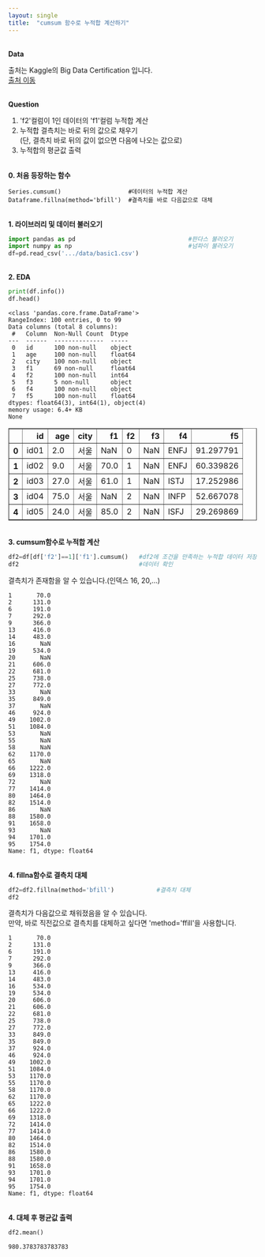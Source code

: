 ```yaml
---
layout: single
title:  "cumsum 함수로 누적합 계산하기"
---
```


<br/>**Data**<br/>

출처는 Kaggle의 Big Data Certification 입니다.<br/>
[출처 이동](https://www.kaggle.com/code/agileteam/py-t1-8-expected-questions/notebook)

<br/>**Question**<br/>

1. 'f2'컬럼이 1인 데이터의 'f1'컬럼 누적합 계산
2. 누적합 결측치는 바로 뒤의 값으로 채우기<br/>
   (단, 결측치 바로 뒤의 값이 없으면 다음에 나오는 값으로)
3. 누적합의 평균값 출력

<br/>**0. 처음 등장하는 함수**<br/>

    Series.cumsum()                   #데이터의 누적합 계산
    Dataframe.fillna(method='bfill')  #결측치를 바로 다음값으로 대체

<br/>**1. 라이브러리 및 데이터 불러오기**<br/>

```python
import pandas as pd                                #판다스 불러오기
import numpy as np                                 #넘파이 불러오기
df=pd.read_csv('.../data/basic1.csv')   
```

<br/>**2. EDA**<br/>

```python
print(df.info())
df.head()
```

    <class 'pandas.core.frame.DataFrame'>
    RangeIndex: 100 entries, 0 to 99
    Data columns (total 8 columns):
     #   Column  Non-Null Count  Dtype  
    ---  ------  --------------  -----  
     0   id      100 non-null    object 
     1   age     100 non-null    float64
     2   city    100 non-null    object 
     3   f1      69 non-null     float64
     4   f2      100 non-null    int64  
     5   f3      5 non-null      object 
     6   f4      100 non-null    object 
     7   f5      100 non-null    float64
    dtypes: float64(3), int64(1), object(4)
    memory usage: 6.4+ KB
    None
    



</style>
<table border="1" class="dataframe">
  <thead>
    <tr style="text-align: right;">
      <th></th>
      <th>id</th>
      <th>age</th>
      <th>city</th>
      <th>f1</th>
      <th>f2</th>
      <th>f3</th>
      <th>f4</th>
      <th>f5</th>
    </tr>
  </thead>
  <tbody>
    <tr>
      <th>0</th>
      <td>id01</td>
      <td>2.0</td>
      <td>서울</td>
      <td>NaN</td>
      <td>0</td>
      <td>NaN</td>
      <td>ENFJ</td>
      <td>91.297791</td>
    </tr>
    <tr>
      <th>1</th>
      <td>id02</td>
      <td>9.0</td>
      <td>서울</td>
      <td>70.0</td>
      <td>1</td>
      <td>NaN</td>
      <td>ENFJ</td>
      <td>60.339826</td>
    </tr>
    <tr>
      <th>2</th>
      <td>id03</td>
      <td>27.0</td>
      <td>서울</td>
      <td>61.0</td>
      <td>1</td>
      <td>NaN</td>
      <td>ISTJ</td>
      <td>17.252986</td>
    </tr>
    <tr>
      <th>3</th>
      <td>id04</td>
      <td>75.0</td>
      <td>서울</td>
      <td>NaN</td>
      <td>2</td>
      <td>NaN</td>
      <td>INFP</td>
      <td>52.667078</td>
    </tr>
    <tr>
      <th>4</th>
      <td>id05</td>
      <td>24.0</td>
      <td>서울</td>
      <td>85.0</td>
      <td>2</td>
      <td>NaN</td>
      <td>ISFJ</td>
      <td>29.269869</td>
    </tr>
  </tbody>
</table>
</div>


<br/>**3. cumsum함수로 누적합 계산**<br/>

```python
df2=df[df['f2']==1]['f1'].cumsum()   #df2에 조건을 만족하는 누적합 데이터 저장
df2                                  #데이터 확인   
```

결측치가 존재함을 알 수 있습니다.(인덱스 16, 20,...)<br/>


    1       70.0
    2      131.0
    6      191.0
    7      292.0
    9      366.0
    13     416.0
    14     483.0
    16       NaN
    19     534.0
    20       NaN
    21     606.0
    22     681.0
    25     738.0
    27     772.0
    33       NaN
    35     849.0
    37       NaN
    46     924.0
    49    1002.0
    51    1084.0
    53       NaN
    55       NaN
    58       NaN
    62    1170.0
    65       NaN
    66    1222.0
    69    1318.0
    72       NaN
    77    1414.0
    80    1464.0
    82    1514.0
    86       NaN
    88    1580.0
    91    1658.0
    93       NaN
    94    1701.0
    95    1754.0
    Name: f1, dtype: float64


<br/>**4. fillna함수로 결측치 대체**<br/>

```python
df2=df2.fillna(method='bfill')            #결측치 대체
df2
```

결측치가 다음값으로 채워졌음을 알 수 있습니다.<br/>
만약, 바로 직전값으로 결측치를 대체하고 싶다면 'method='ffill'을 사용합니다.

    1       70.0
    2      131.0
    6      191.0
    7      292.0
    9      366.0
    13     416.0
    14     483.0
    16     534.0
    19     534.0
    20     606.0
    21     606.0
    22     681.0
    25     738.0
    27     772.0
    33     849.0
    35     849.0
    37     924.0
    46     924.0
    49    1002.0
    51    1084.0
    53    1170.0
    55    1170.0
    58    1170.0
    62    1170.0
    65    1222.0
    66    1222.0
    69    1318.0
    72    1414.0
    77    1414.0
    80    1464.0
    82    1514.0
    86    1580.0
    88    1580.0
    91    1658.0
    93    1701.0
    94    1701.0
    95    1754.0
    Name: f1, dtype: float64


<br/>**4. 대체 후 평균값 출력**<br/>



```python
df2.mean()
```




    980.3783783783783


